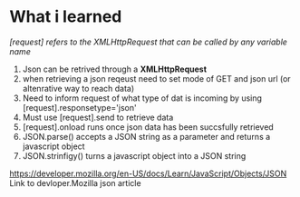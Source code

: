 # What i learned
*[request] refers to the  XMLHttpRequest that can be called by any variable name*
1. Json can be retrived through a **XMLHttpRequest**
2. when retrieving a json reqeust need to set mode of GET  and json url (or altenrative way to reach data)
3. Need to inform request of what type of dat is incoming by using  [request].responsetype='json'
4. Must use [request].send to retrieve data
5. [request].onload runs once json data has been succsfully retrieved
6. JSON.parse() accepts a JSON string as a parameter and returns a javascript object
7. JSON.strinfigy() turns a javascript object into a JSON string

https://developer.mozilla.org/en-US/docs/Learn/JavaScript/Objects/JSON Link to devloper.Mozilla json article